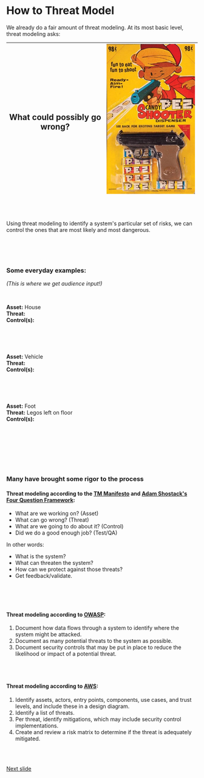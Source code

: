 
# How to Threat Model

We already do a fair amount of threat modeling. At its most basic level, threat modeling asks:

| <h2> What could possibly go wrong? </h2> | ![alt text](/images/pez_gun_med.jpg "They'll take my Pez from my cold, dead hands.") |
|--|--|

<br /><br />

Using threat modeling to identify a system's particular set of risks, we can control the ones that are most likely and most dangerous.

<br /><br /><br />

### Some everyday examples:
_(This is where we get audience input!)_

<br />

**Asset:** House <br />
**Threat:**<br />
**Control(s):** 

<br /><br /><br />

**Asset:** Vehicle <br />
**Threat:**<br />
**Control(s):** 

<br /><br /><br />

**Asset:** Foot <br />
**Threat:** Legos left on floor <br />
**Control(s):** 

<br /><br /><br /><br /><br /><br />

### Many have brought some rigor to the process

#### Threat modeling according to the [TM Manifesto](https://www.threatmodelingmanifesto.org) and [Adam Shostack's Four Question Framework](https://github.com/adamshostack/4QuestionFrame):

* What are we working on? (Asset)
* What can go wrong? (Threat)
* What are we going to do about it? (Control)
* Did we do a good enough job? (Test/QA)

In other words:
* What is the system?
* What can threaten the system?
* How can we protect against those threats?
* Get feedback/validate.

<br /><br /><br />

#### Threat modeling according to [OWASP](https://cheatsheetseries.owasp.org/cheatsheets/Threat_Modeling_Cheat_Sheet.html):

1. Document how data flows through a system to identify where the system might be attacked.
1. Document as many potential threats to the system as possible.
1. Document security controls that may be put in place to reduce the likelihood or impact of a potential threat.

<br /><br />

#### Threat modeling according to [AWS](https://aws.amazon.com/blogs/security/how-to-approach-threat-modeling/):

1. Identify assets, actors, entry points, components, use cases, and trust levels, and include these in a design diagram.
1. Identify a list of threats.
1. Per threat, identify mitigations, which may include security control implementations.
1. Create and review a risk matrix to determine if the threat is adequately mitigated.


<br /><br />

[Next slide](talk_threat_model_demo.md)

